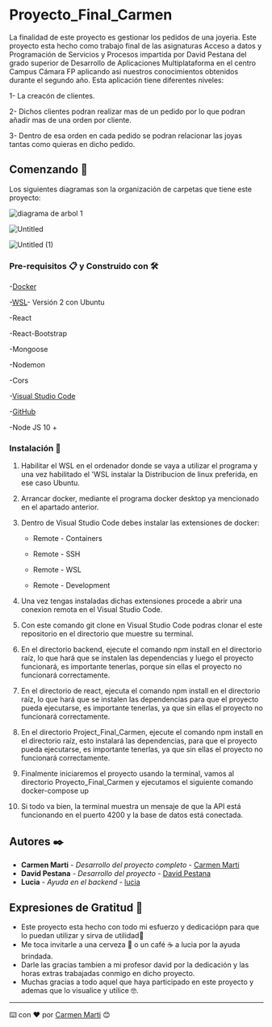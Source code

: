 # Proyecto_Final_Carmen

La finalidad de este proyecto es gestionar los pedidos de una joyeria. Este proyecto esta hecho como trabajo final de las asignaturas Acceso a datos y Programación de Servicios y Procesos impartida por David Pestana del grado superior de Desarrollo de Aplicaciones Multiplataforma en el centro Campus Cámara FP aplicando asi nuestros conocimientos obtenidos durante el segundo año. Esta aplicación tiene diferentes niveles:

1- La creacón de clientes.

2- Dichos clientes podran realizar mas de un pedido por lo que podran añadir mas de una orden por cliente.

3- Dentro de esa orden en cada pedido se podran relacionar las joyas tantas como quieras en dicho pedido.

## Comenzando 🚀

Los siguientes diagramas son la organización de carpetas que tiene este proyecto:

![diagrama de arbol 1](https://user-images.githubusercontent.com/74176423/157296212-0ee2a62d-d743-453c-8ded-8df2abc3bbeb.jpg)

![Untitled](https://user-images.githubusercontent.com/74176423/157296229-c6a4585a-d79f-4ef1-b320-3875ff570d98.jpg)

![Untitled (1)](https://user-images.githubusercontent.com/74176423/157296246-e14b07c9-9f31-48a2-8664-633e6dfc5bba.jpg)


### Pre-requisitos 📋 y Construido con 🛠️

-[Docker](https://www.docker.com/)

-[WSL](https://ubuntu.com/wsl)- Versión 2 con Ubuntu

-React

-React-Bootstrap

-Mongoose

-Nodemon

-Cors

-[Visual Studio Code](https://code.visualstudio.com/)

-[GitHub](https://github.com/)

-Node JS 10 +


### Instalación 🔧

1. Habilitar el WSL en el ordenador donde se vaya a utilizar el programa y una vez habilitado el 'WSL instalar la Distribucion de linux preferida, en ese caso Ubuntu.

2. Arrancar docker, mediante el programa docker desktop ya mencionado en el apartado anterior.

3. Dentro de Visual Studio Code debes instalar las extensiones de docker:

    - Remote - Containers
    
    - Remote - SSH
    
    - Remote - WSL
    
    - Remote - Development

4. Una vez tengas instaladas dichas extensiones procede a abrir una conexion remota en el Visual Studio Code.

5. Con este comando git clone en Visual Studio Code podras clonar el este repositorio en el directorio que muestre su terminal.

6. En el directorio backend, ejecute el comando npm install en el directorio raíz, lo que hará que se instalen las dependencias y luego el proyecto funcionará, es importante tenerlas, porque sin ellas el proyecto no funcionará correctamente.

7. En el directorio de react, ejecuta el comando npm install en el directorio raíz, lo que hará que se instalen las dependencias para que el proyecto pueda ejecutarse, es importante tenerlas, ya que sin ellas el proyecto no funcionará correctamente.

8. En el directorio Project_Final_Carmen, ejecute el comando npm install en el directorio raíz, esto instalará las dependencias, para que el proyecto pueda ejecutarse, es importante tenerlas, ya que sin ellas el proyecto no funcionará correctamente.

9. Finalmente iniciaremos el proyecto usando la terminal, vamos al directorio Proyecto_Final_Carmen y ejecutamos el siguiente comando docker-compose up

10. Si todo va bien, la terminal muestra un mensaje de que la API está funcionando en el puerto 4200 y la base de datos está conectada.



## Autores ✒️

* **Carmen Marti** - *Desarrollo del proyecto completo* - [Carmen Marti](https://github.com/carmen1213)
* **David Pestana** - *Desarrollo del proyecto* - [David Pestana](https://github.com/davidpestana)
* **Lucia** - *Ayuda en el backend* - [lucia](https://github.com/luciaCalabrese)


## Expresiones de Gratitud 🎁

* Este proyecto esta hecho con todo mi esfuerzo y dedicaciópn para que lo puedan utilizar y sirva de utilidad📢
* Me toca invitarle a una cerveza 🍺 o un café ☕ a lucia por la ayuda brindada. 
* Darle las gracias tambien a mi profesor david por la dedicación y las horas extras trabajadas conmigo en dicho proyecto.
* Muchas gracias a todo aquel que haya participado en este proyecto y ademas que lo visualice y utilice 🤓.




---
⌨️ con ❤️ por [Carmen Marti](https://github.com/carmen1213) 😊
